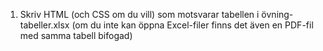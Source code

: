 1. Skriv HTML (och CSS om du vill) som motsvarar tabellen i övning-tabeller.xlsx
   (om du inte kan öppna Excel-filer finns det även en PDF-fil med samma tabell
   bifogad)
